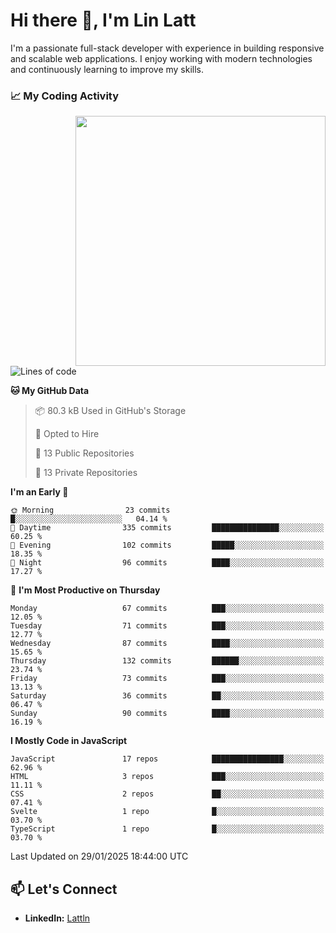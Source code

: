 # Hi there 👋, I'm Lin Latt

I'm a passionate full-stack developer with experience in building responsive and scalable web applications. I enjoy working with modern technologies and continuously learning to improve my skills.

### 📈 My Coding Activity 
<img src="https://github.com/user-attachments/assets/6cec4854-3eec-4600-9120-9be1d3cb2bfe"  width="400px" align="right">

<!--START_SECTION:waka-->
![Lines of code](https://img.shields.io/badge/From%20Hello%20World%20I%27ve%20Written-304.6%20thousand%20lines%20of%20code-blue)

**🐱 My GitHub Data** 

> 📦 80.3 kB Used in GitHub's Storage 
 > 
> 💼 Opted to Hire
 > 
> 📜 13 Public Repositories 
 > 
> 🔑 13 Private Repositories 
 > 
**I'm an Early 🐤** 

```text
🌞 Morning                23 commits          █░░░░░░░░░░░░░░░░░░░░░░░░   04.14 % 
🌆 Daytime                335 commits         ███████████████░░░░░░░░░░   60.25 % 
🌃 Evening                102 commits         █████░░░░░░░░░░░░░░░░░░░░   18.35 % 
🌙 Night                  96 commits          ████░░░░░░░░░░░░░░░░░░░░░   17.27 % 
```
📅 **I'm Most Productive on Thursday** 

```text
Monday                   67 commits          ███░░░░░░░░░░░░░░░░░░░░░░   12.05 % 
Tuesday                  71 commits          ███░░░░░░░░░░░░░░░░░░░░░░   12.77 % 
Wednesday                87 commits          ████░░░░░░░░░░░░░░░░░░░░░   15.65 % 
Thursday                 132 commits         ██████░░░░░░░░░░░░░░░░░░░   23.74 % 
Friday                   73 commits          ███░░░░░░░░░░░░░░░░░░░░░░   13.13 % 
Saturday                 36 commits          ██░░░░░░░░░░░░░░░░░░░░░░░   06.47 % 
Sunday                   90 commits          ████░░░░░░░░░░░░░░░░░░░░░   16.19 % 
```


**I Mostly Code in JavaScript** 

```text
JavaScript               17 repos            ████████████████░░░░░░░░░   62.96 % 
HTML                     3 repos             ███░░░░░░░░░░░░░░░░░░░░░░   11.11 % 
CSS                      2 repos             ██░░░░░░░░░░░░░░░░░░░░░░░   07.41 % 
Svelte                   1 repo              █░░░░░░░░░░░░░░░░░░░░░░░░   03.70 % 
TypeScript               1 repo              █░░░░░░░░░░░░░░░░░░░░░░░░   03.70 % 
```




 Last Updated on 29/01/2025 18:44:00 UTC
<!--END_SECTION:waka-->

## 📫 Let's Connect

- **LinkedIn:** [Lattln](https://linkedin.com/in/lin-latt)
<!-- - **Portfolio:** [Your Portfolio](https://yourportfolio.com) -->
